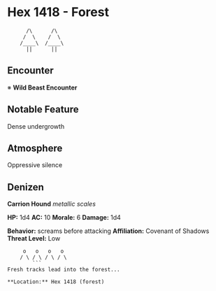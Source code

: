 # Hex 1418 - Forest
```
      /\      /\
     /  \    /  \
    /____\  /____\
      ||      ||
```

## Encounter

※ **Wild Beast Encounter**

## Notable Feature

Dense undergrowth

## Atmosphere

Oppressive silence

## Denizen

**Carrion Hound**
*metallic scales*

**HP:** 1d4 **AC:** 10 **Morale:** 6
**Damage:** 1d4

**Behavior:** screams before attacking
**Affiliation:** Covenant of Shadows
**Threat Level:** Low

```
     o   o   o   o
    / \ / \ / \ / \
        ```
Fresh tracks lead into the forest...

**Location:** Hex 1418 (forest)
